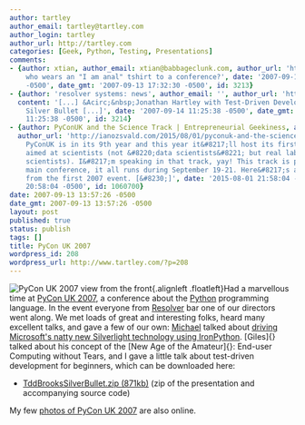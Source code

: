 ```yaml
---
author: tartley
author_email: tartley@tartley.com
author_login: tartley
author_url: http://tartley.com
categories: [Geek, Python, Testing, Presentations]
comments:
- {author: xtian, author_email: xtian@babbageclunk.com, author_url: 'http://', content: 'Whoa,
    who wears an "I am anal" tshirt to a conference?', date: '2007-09-13 17:32:30
    -0500', date_gmt: '2007-09-13 17:32:30 -0500', id: 3213}
- {author: 'resolver systems: news', author_email: '', author_url: 'http://www.resolversystems.com/news/?p=13',
  content: '[...] &Acirc;&nbsp;Jonathan Hartley with Test-Driven Development: Brooks&#8217;
    Silver Bullet [...]', date: '2007-09-14 11:25:38 -0500', date_gmt: '2007-09-14
    11:25:38 -0500', id: 3214}
- {author: PyConUK and the Science Track | Entrepreneurial Geekiness, author_email: '',
  author_url: 'http://ianozsvald.com/2015/08/01/pyconuk-and-the-science-track/', content: '[&#8230;]
    PyConUK is in its 9th year and this year it&#8217;ll host its first Science Track
    aimed at scientists (not &#8220;data scientists&#8221; but real lab-coat-wearing
    scientists). I&#8217;m speaking in that track, yay! This track is part of the
    main conference, it all runs during September 19-21. Here&#8217;s a tiny reminder
    from the first 2007 event. [&#8230;]', date: '2015-08-01 21:58:04 -0500', date_gmt: '2015-08-01
    20:58:04 -0500', id: 1060700}
date: 2007-09-13 13:57:26 -0500
date_gmt: 2007-09-13 13:57:26 -0500
layout: post
published: true
status: publish
tags: []
title: PyCon UK 2007
wordpress_id: 208
wordpress_url: http://www.tartley.com/?p=208
---
```


![PyCon UK 2007 view from the
front](/assets/2007/09/pycon.jpg){.alignleft
.floatleft}Had a marvellous time at [PyCon UK
2007](http://pyconuk.org/index.html), a conference about the
[Python](http://python.org) programming language. In the event everyone
from [Resolver](http://resolversystems.com) bar one of our directors
went along. We met loads of great and interesting folks, heard many
excellent talks, and gave a few of our own:
[Michael](http://www.voidspace.org.uk/python/weblog/index.shtml) talked
about [driving Microsoft's natty new Silverlight technology using
IronPython](http://www.voidspace.org.uk/ironpython/webide/webide.html).
[Giles]{} talked about his concept of the [New Age of the Amateur]{}:
End-user Computing without Tears, and I gave a little talk about
test-driven development for beginners, which can be downloaded here:

-   [TddBrooksSilverBullet.zip
    (871kb)](/assets/2007/11/tddbrookssilverbullet.zip "TddBrooksSilverBullet.zip (871kb)")
    (zip of the presentation and accompanying source code)

My few [photos of PyCon UK
2007](http://picasaweb.google.co.uk/tartley/PyConUK2007) are also
online.
